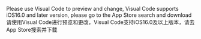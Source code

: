 Please use Visual Code to preview and change, Visual Code supports iOS16.0 and later version, please go to the App Store search and download
请使用Visual Code进行预览和更改，Visual Code支持iOS16.0及以上版本，请去App Store搜索并下载
